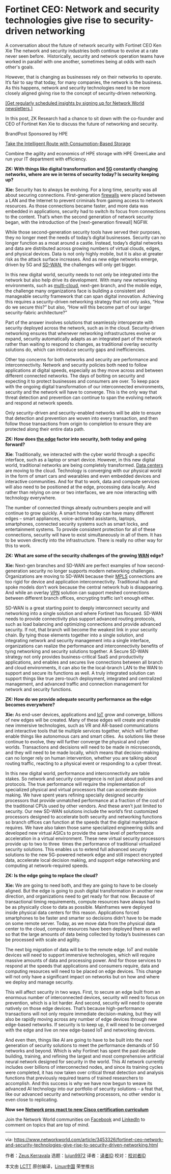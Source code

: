 [#]: collector: (lujun9972)
[#]: translator: ( )
[#]: reviewer: ( )
[#]: publisher: ( )
[#]: url: ( )
[#]: subject: (Fortinet CEO: Network and security technologies give rise to security-driven networking)
[#]: via: (https://www.networkworld.com/article/3453326/fortinet-ceo-network-and-security-technologies-give-rise-to-security-driven-networking.html)
[#]: author: (Zeus Kerravala https://www.networkworld.com/author/Zeus-Kerravala/)

Fortinet CEO: Network and security technologies give rise to security-driven networking
======
A conversation about the future of network security with Fortinet CEO Ken Xie
The network and security industries both continue to evolve at a rate never seen before.  Historically, security and network operation teams have worked in parallel with one another, sometimes being at odds with each other's goals.

However, that is changing as businesses rely on their networks to operate. It’s fair to say that today, for many companies, the network is the business. As this happens, network and security technologies need to be more closely aligned giving rise to the concept of security-driven networking.

[[Get regularly scheduled insights by signing up for Network World newsletters.]][1]

In this post, ZK Research had a chance to sit down with the co-founder and CEO of Fortinet Ken Xie to discuss the future of networking and security. 

[][2]

BrandPost Sponsored by HPE

[Take the Intelligent Route with Consumption-Based Storage][2]

Combine the agility and economics of HPE storage with HPE GreenLake and run your IT department with efficiency.

**ZK: With things like digital transformation and [5G][3] constantly changing networks, where are we in terms of security today? Is security keeping up?**

**Xie:** Security has to always be evolving. For a long time, security was all about securing connections. First-generation [firewalls][4] were placed between a LAN and the Internet to prevent criminals from gaining access to network resources. As those connections became faster, and more data was embedded in applications, security had to switch its focus from connections to the content. That’s when the second generation of network security began, with the introduction of the [next-generation firewall] NGFW.

While those second-generation security tools have served their purposes, they no longer meet the needs of today’s digital businesses. Security can no longer function as a moat around a castle. Instead, today’s digital networks and data are distributed across growing numbers of virtual clouds, edges, and physical devices. Data is not only highly mobile, but it is also at greater risk as the attack surface increases. And as new edge networks emerge, driven by 5G and [SD-WAN][5], the challenges will only get bigger.

In this new digital world, security needs to not only be integrated into the network but also help drive its development. With many new networking environments, such as [multi-cloud][6], next-gen branch, and the mobile edge, the challenge many organizations face is building a consistent and manageable security framework that can span digital innovation. Achieving this requires a security-driven networking strategy that not only asks, “How do we secure this?” but also, “How will this become part of our larger security-fabric architecture?” 

Part of the answer involves solutions that seamlessly interoperate with security deployed across the network, such as in the cloud. Security-driven networking ensures that whenever networking infrastructures evolve or expand, security automatically adapts as an integrated part of the network rather than waiting to respond to changes, as traditional overlay security solutions do, which can introduce security gaps and inefficiencies.

Other top concerns for both networks and security are performance and interconnectivity. Network and security policies both need to follow applications at digital speeds, especially as they move across and between different connected networks. The days of bolting on security and expecting it to protect businesses and consumers are over. To keep pace with the ongoing digital transformation of our interconnected environments, security and the network will have to converge. This is the only way that threat detection and prevention can continue to span the evolving network and respond at network speeds.

Only security-driven and security-enabled networks will be able to ensure that detection and prevention are woven into every transaction, and then follow those transactions from origin to completion to ensure they are protected along their entire data path.

**ZK: How does [the edge][7] factor into security, both today and going forward?**

**Xie**: Traditionally, we interacted with the cyber world through a specific interface, such as a laptop or smart device. However, in this new digital world, traditional networks are being completely transformed. [Data centers][8] are moving to the cloud. Technology is converging with our physical world in the form of smart cars and wearables and even embedded devices and interactive communities. And for that to work, data and compute services will also need to be positioned at the edge, processing data locally. And rather than relying on one or two interfaces, we are now interacting with technology everywhere.

The number of connected things already outnumbers people and will continue to grow quickly. A smart home today can have many different edges – smart appliances, voice-activated assistants, laptops, smartphones, connected security systems such as smart locks, and entertainment systems. To provide consistent protection for all of these connections, security will have to exist simultaneously in all of them. It has to be woven directly into the infrastructure. There is really no other way for this to work.

**ZK:** **What are some of the security challenges of the growing [WAN][9] edge?**

**Xie:** Next-gen branches and SD-WAN are perfect examples of how second-generation security no longer supports modern networking challenges. Organizations are moving to SD-WAN because their [MPLS][10] connections are too rigid for device and application interconnectivity. Traditional hub and spoke models don’t work because the central network hub is disappearing. And while an overlay [VPN][11] solution can support meshed connections between different branch offices, encrypting traffic isn’t enough either.

SD-WAN is a great starting point to deeply interconnect security and networking into a single solution and where Fortinet has focused. SD-WAN needs to provide connectivity plus support advanced routing protocols, such as load balancing and optimizing connections and provide advanced security. If not, that branch will become the weakest link in your security chain. By tying those elements together into a single solution, and integrating network and security management into a single interface, organizations can realize the performance and interconnectivity benefits of tying networking and security solutions together.
A Secure SD-WAN strategy not only provides business-critical SaaS and productivity applications, and enables and secures live connections between all branch and cloud environments, it can also tie the local-branch LAN to the WAN to support and secure its functions as well. A truly integrated solution can support things like true zero-touch deployment, integrated and centralized management, and advanced traffic and connection management for network and security functions.

**ZK: How do we provide adequate security performance as the edge becomes everywhere?**

**Xie:** As end-user devices, applications and [IoT][12] grow and converge, billions of new edges will be created. Many of these edges will create and enable new immersive technologies, such as VR and AR-based communications and interactive tools that tie multiple services together, which will further enable things like autonomous cars and smart cities.  As solutions like these continue to evolve, they will further converge the physical and cyber worlds. Transactions and decisions will need to be made in microseconds, and they will need to be made locally, which means that decision-making can no longer rely on human intervention, whether you are talking about routing traffic, reacting to a physical event or responding to a cyber threat.

In this new digital world, performance and interconnectivity are table stakes. So network and security convergence is not just about policies and protocols. The true performance will require the implementation of specialized physical and virtual processors that can accelerate decision making. We have spent years refining specially designed security processors that provide unmatched performance at a fraction of the cost of the traditional CPUs used by other vendors. And these aren’t just limited to security. Our new SD-WAN solutions include the world’s first customized processors designed to accelerate both security and networking functions so branch offices can function at the speeds that the digital marketplace requires.
We have also taken those same specialized engineering skills and developed new virtual ASICs to provide the same level of performance acceleration in a virtual environment. These new virtual security processors provide up to two to three  times the performance of traditional virtualized security solutions. This enables us to extend full advanced security solutions to the new 5G-powered network edge and still inspect encrypted data, accelerate local decision making, and support edge networking and computing at network-required speeds.

**ZK: Is the edge going to replace the cloud?**

**Xie:** We are going to need both, and they are going to have to be closely aligned. But the edge is going to push digital transformation in another new direction, and organizations need to get ready for that now.
Because of transactional timing requirements, compute resources have always had to be as physically close to data as possible. Mainframes were deployed inside physical data centers for this reason. Applications forced smartphones to be faster and smarter so decisions didn’t have to be made on some remote server. Today, as we move data from the physical data center to the cloud, compute resources have been deployed there as well so that the large amounts of data being collected by today’s businesses can be processed with scale and agility.

The next big migration of data will be to the remote edge. IoT and mobile devices will need to support immersive technologies, which will require massive amounts of data and processing power. And for those services to respond at the speeds that applications and consumers require, data and computing resources will need to be placed on edge devices. This change will not only have a significant impact on networks but on how and where we deploy and manage security.

This will affect security in two ways. First, to secure an edge built from an enormous number of interconnected devices, security will need to focus on prevention, which is a lot harder. And second, security will need to operate natively on those edge devices. That’s because high-performance transactions will not only require immediate decision-making, but they will also be rapidly moving across any number of edge devices through new edge-based networks. If security is to keep up, it will need to be converged with the edge and live on new edge-based IoT and networking devices.  

And even then, things like AI are going to have to be built into the next generation of security solutions to meet the performance demands of 5G networks and beyond. Which is why Fortinet has spent the past decade building, training, and refining the largest and most comprehensive artificial neural network designed for security in the world. This AI network currently includes over billions of interconnected nodes, and since its training cycles were completed, it has now taken over critical threat detection and analysis functions that previously required teams of trained researchers to accomplish. And this success is why we have now begun to weave its advanced AI technology into our portfolio of security solutions – a feat that, like our advanced security and networking processors, no other vendor is even close to replicating.

**Now see** [**Network pros react to new Cisco certification curriculum**][13]

Join the Network World communities on [Facebook][14] and [LinkedIn][15] to comment on topics that are top of mind.

--------------------------------------------------------------------------------

via: https://www.networkworld.com/article/3453326/fortinet-ceo-network-and-security-technologies-give-rise-to-security-driven-networking.html

作者：[Zeus Kerravala][a]
选题：[lujun9972][b]
译者：[译者ID](https://github.com/译者ID)
校对：[校对者ID](https://github.com/校对者ID)

本文由 [LCTT](https://github.com/LCTT/TranslateProject) 原创编译，[Linux中国](https://linux.cn/) 荣誉推出

[a]: https://www.networkworld.com/author/Zeus-Kerravala/
[b]: https://github.com/lujun9972
[1]: https://www.networkworld.com/newsletters/signup.html
[2]: https://www.networkworld.com/article/3440100/take-the-intelligent-route-with-consumption-based-storage.html?utm_source=IDG&utm_medium=promotions&utm_campaign=HPE20773&utm_content=sidebar ( Take the Intelligent Route with Consumption-Based Storage)
[3]: https://www.networkworld.com/article/3203489/what-is-5g-how-is-it-better-than-4g.html
[4]: https://www.networkworld.com/article/3230457/what-is-a-firewall-perimeter-stateful-inspection-next-generation.html
[5]: https://www.networkworld.com/article/3031279/sd-wan-what-it-is-and-why-you-ll-use-it-one-day.html
[6]: https://www.networkworld.com/article/3429258/real-world-tools-for-multi-cloud-management.html
[7]: https://www.networkworld.com/article/3224893/what-is-edge-computing-and-how-it-s-changing-the-network.html
[8]: https://www.networkworld.com/article/3223692/what-is-a-data-centerhow-its-changed-and-what-you-need-to-know.html
[9]: https://www.networkworld.com/article/3248989/what-is-a-wan-wide-area-network-definition-and-examples.html
[10]: https://www.networkworld.com/article/2297171/network-security-mpls-explained.html
[11]: https://www.networkworld.com/article/3268744/understanding-virtual-private-networks-and-why-vpns-are-important-to-sd-wan.html
[12]: https://www.networkworld.com/article/3207535/what-is-iot-how-the-internet-of-things-works.html
[13]: https://www.networkworld.com/article/3446044/network-pros-react-to-new-cisco-certification-curriculum.html
[14]: https://www.facebook.com/NetworkWorld/
[15]: https://www.linkedin.com/company/network-world
